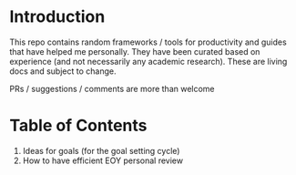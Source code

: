 # Introduction

This repo contains random frameworks / tools for productivity and guides that have helped me personally. They have been curated based on experience (and not necessarily any academic research). These are living docs and subject to change. 

PRs / suggestions / comments are more than welcome

# Table of Contents
1. Ideas for goals (for the goal setting cycle)
2. How to have efficient EOY personal review
